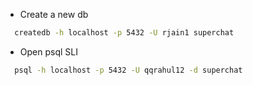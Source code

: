 - Create a new db
```bash
  createdb -h localhost -p 5432 -U rjain1 superchat
```

- Open psql SLI
```bash
  psql -h localhost -p 5432 -U qqrahul12 -d superchat
```